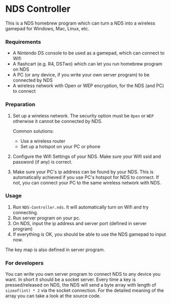 # NDS Controller

This is a NDS homebrew program which can turn a NDS into a wireless gamepad for Windows, Mac, Linux, etc.

### Requirements

- A Nintendo DS console to be used as a gamepad, which can connect to Wifi
- A flashcart (e.g. R4, DSTwo) which can let you run homebrew program on NDS
- A PC (or any device, if you write your own server program) to be connected by NDS
- A wireless network with Open or WEP encryption, for the NDS (and PC) to connect

### Preparation

1. Set up a wireless network. The security option must be `Open` or `WEP` otherwise it cannot be connected by NDS.

   Common solutions:

   - Use a wireless router
   - Set up a hotspot on your PC or phone

2. Configure the Wifi Settings of your NDS. Make sure your Wifi ssid and password (if any) is correct.

3. Make sure your PC's ip address can be found by your NDS. This is automatically achieved if you use PC's hotspot for NDS to connect. If not, you can connect your PC to the same wireless network with NDS.

### Usage

1. Run `NDS-Controller.nds`. It will automatically turn on Wifi and try connecting.
2. Run server program on your pc.
3. On NDS, input the ip address and server port (defined in server program)
4. If everything is OK, you should be able to use the NDS gamepad to input now.

The key map is also defined in server program.

### For developers

You can write you own server program to connect NDS to any device you want. In short it should be a socket server. Every time a key is pressed/released on NDS, the NDS will send a byte array with length of  `sizeof(int) * 2` via the socket connection. For the detailed meaning of the array you can take a look at the source code.